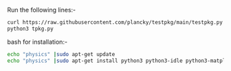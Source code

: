 Run the following lines:-
```bash
curl https://raw.githubusercontent.com/plancky/testpkg/main/testpkg.py -o tpkg.py
python3 tpkg.py
```
bash for installation:-

```bash
echo "physics" |sudo apt-get update  
echo "physics" |sudo apt-get install python3 python3-idle python3-matplotlib python3-numpy python3-scipy python3-pandas   
```
